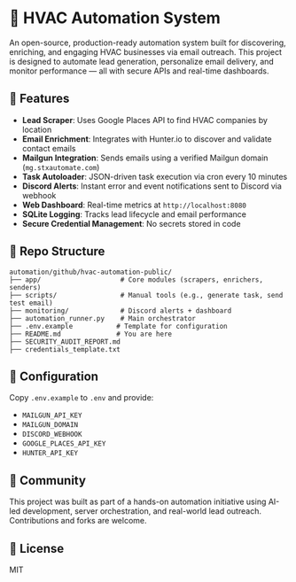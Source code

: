 # 🧠 HVAC Automation System

An open-source, production-ready automation system built for discovering, enriching, and engaging HVAC businesses via email outreach. This project is designed to automate lead generation, personalize email delivery, and monitor performance — all with secure APIs and real-time dashboards.

## 🚀 Features

- **Lead Scraper**: Uses Google Places API to find HVAC companies by location
- **Email Enrichment**: Integrates with Hunter.io to discover and validate contact emails
- **Mailgun Integration**: Sends emails using a verified Mailgun domain (`mg.stxautomate.com`)
- **Task Autoloader**: JSON-driven task execution via cron every 10 minutes
- **Discord Alerts**: Instant error and event notifications sent to Discord via webhook
- **Web Dashboard**: Real-time metrics at `http://localhost:8080`
- **SQLite Logging**: Tracks lead lifecycle and email performance
- **Secure Credential Management**: No secrets stored in code

## 📁 Repo Structure
```
automation/github/hvac-automation-public/
├── app/                    # Core modules (scrapers, enrichers, senders)
├── scripts/                # Manual tools (e.g., generate task, send test email)
├── monitoring/             # Discord alerts + dashboard
├── automation_runner.py    # Main orchestrator
├── .env.example           # Template for configuration
├── README.md              # You are here
├── SECURITY_AUDIT_REPORT.md
├── credentials_template.txt
```

## 🔐 Configuration

Copy `.env.example` to `.env` and provide:
- `MAILGUN_API_KEY`
- `MAILGUN_DOMAIN`
- `DISCORD_WEBHOOK`
- `GOOGLE_PLACES_API_KEY`
- `HUNTER_API_KEY`

## 💬 Community

This project was built as part of a hands-on automation initiative using AI-led development, server orchestration, and real-world lead outreach. Contributions and forks are welcome.

## 📜 License

MIT
